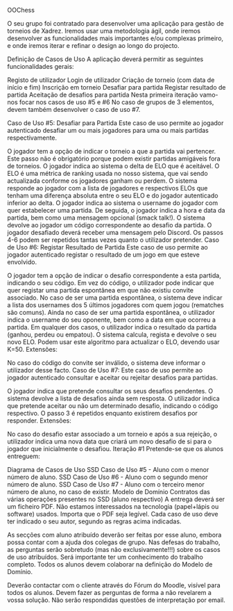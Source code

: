 OOChess

O seu grupo foi contratado para desenvolver uma aplicação para gestão de torneios de Xadrez. Iremos usar uma metodologia ágil, onde iremos desenvolver as funcionalidades mais importantes e/ou complexas primeiro, e onde iremos iterar e refinar o design ao longo do projecto.

Definição de Casos de Uso
A aplicação deverá permitir as seguintes funcionalidades gerais:

Registo de utilizador
Login de utilizador
Criação de torneio (com data de início e fim)
Inscrição em torneio
Desafiar para partida
Registar resultado de partida
Aceitação de desafios para partida
Nesta primeira iteração vamo-nos focar nos casos de uso #5 e #6 No caso de grupos de 3 elementos, devem também desenvolver o caso de uso #7.

Caso de Uso #5: Desafiar para Partida
Este caso de uso permite ao jogador autenticado desafiar um ou mais jogadores para uma ou mais partidas respectivamente.

O jogador tem a opção de indicar o torneio a que a partida vai pertencer. Este passo não é obrigatório porque podem existir partidas amigáveis fora de torneios.
O jogador indica ao sistema o delta de ELO que é aceitável. O ELO é uma métrica de ranking usada no nosso sistema, que vai sendo actualizada conforme os jogadores ganham ou perdem.
O sistema responde ao jogador com a lista de jogadores e respectivos ELOs que tenham uma diferença absoluta entre o seu ELO e do jogador autenticado inferior ao delta.
O jogador indica ao sistema o username do jogador com quer estabelecer uma partida.
De seguida, o jogador indica a hora e data da partida, bem como uma mensagem opcional (smack talk!).
O sistema devolve ao jogador um código correspondente ao desafio da partida. O jogador desafiado deverá receber uma mensagem pelo Discord.
Os passos 4-6 podem ser repetidos tantas vezes quanto o utilizador pretender.
Caso de Uso #6: Registar Resultado de Partida
Este caso de uso permite ao jogador autenticado registar o resultado de um jogo em que esteve envolvido.

O jogador tem a opção de indicar o desafio correspondente a esta partida, indicando o seu código.
Em vez do código, o utilizador pode indicar que quer registar uma partida espontânea em que não existiu convite associado.
No caso de ser uma partida espontânea, o sistema deve indicar a lista dos usernames dos 5 últimos jogadores com quem jogou (rematches são comuns).
Ainda no caso de ser uma partida espontânea, o utilizador indica o username do seu oponente, bem como a data em que ocorreu a partida.
Em qualquer dos casos, o utilizador indica o resultado da partida (ganhou, perdeu ou empatou).
O sistema calcula, regista e devolve o seu novo ELO. Podem usar este algoritmo para actualizar o ELO, devendo usar K=50.
Extensões:

No caso do código do convite ser inválido, o sistema deve informar o utilizador desse facto.
Caso de Uso #7: 
Este caso de uso permite ao jogador autenticado consultar e aceitar ou rejeitar desafios para partidas.

O jogador indica que pretende consultar os seus desafios pendentes.
O sistema devolve a lista de desafios ainda sem resposta.
O utilizador indica que pretende aceitar ou não um determinado desafio, indicando o código respectivo.
O passo 3 é repetidos enquanto existirem desafios por responder.
Extensões:

No caso do desafio estar associado a um torneio e após a sua rejeição, o utilizador indica uma nova data que criará um novo desafio de si para o jogador que inicialmente o desafiou.
Iteração #1
Pretende-se que os alunos entreguem:

Diagrama de Casos de Uso
SSD Caso de Uso #5 - Aluno com o menor número de aluno.
SSD Caso de Uso #6 - Aluno com o segundo menor número de aluno.
SSD Caso de Uso #7 - Aluno com o terceiro menor número de aluno, no caso de existir.
Modelo de Domínio
Contratos das várias operações presentes no SSD (aluno respectivo)
A entrega deverá ser um ficheiro PDF. Não estamos interessados na tecnologia (papel+lápis ou software) usados. Importa que o PDF seja legível. Cada caso de uso deve ter indicado o seu autor, segundo as regras acima indicadas.

As secções com aluno atribuído deverão ser feitas por esse aluno, embora possa contar com a ajuda dos colegas de grupo. Nas defesas do trabalho, as perguntas serão sobretudo (mas não exclusivamente!!!) sobre os casos de uso atribuídos. Será importante ter um conhecimento do trabalho completo. Todos os alunos devem colaborar na definição do Modelo de Domínio.

Deverão contactar com o cliente através do Fórum do Moodle, visível para todos os alunos. Devem fazer as perguntas de forma a não revelarem a vossa solução. Não serão respondidas questões de interpretação por email.

